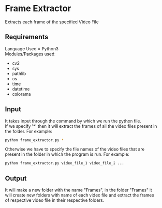 # Frame Extractor
Extracts each frame of the specified Video File

## Requirements
Language Used = Python3<br />
Modules/Packages used:
* cv2
* sys
* pathlib
* os
* time
* datetime
* colorama

## Input
It takes input through the command by which we run the python file.<br />
If we specify '*' then it will extract the frames of all the video files present in the folder. For example:
```bash
python frame_extractor.py *
```
Otherwise we have to specify the file names of the video files that are present in the folder in which the program is run. For example:
```bash
python frame_extractor.py video_file_1 video_file_2 ...
```

## Output
It will make a new folder with the name "Frames", in the folder "Frames" it will create new folders with name of each video file and extract the frames of respective video file in their respective folders.